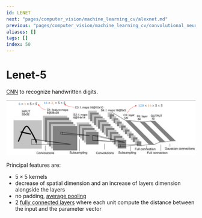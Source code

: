 ```yaml
---
id: LENET
next: "pages/computer_vision/machine_learning_cv/alexnet.md"
previous: "pages/computer_vision/machine_learning_cv/convolutional_neural_networks.md"
aliases: []
tags: []
index: 50
---
```


# Lenet-5

[CNN](pages/computer_vision/machine_learning_cv/convolutional_neural_networks.md) to recognize handwritten digits.

![](assets/computer_vision/Pasted%20image%2020241001101124.png)

Principal features are:

- $5\times 5$ kernels
- decrease of spatial dimension and an increase of layers dimension alongside the layers
- no padding, [average pooling](pages/computer_vision/machine_learning_cv/convolutional_neural_networks.md#pooling%20layers)
- 2 [fully connected layers](pages/computer_vision/machine_learning_cv/deep_learning_and_neural_networks.md#fully%20connected%20layers) where each unit compute the distance between the input and the parameter vector
